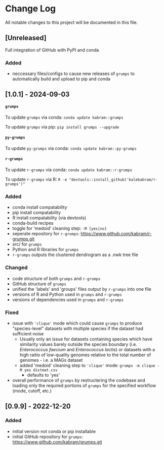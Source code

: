 # Change Log
All notable changes to this project will be documented in this file.
 
## [Unreleased] 
 
Full integration of GitHub with PyPI and conda
### Added
 - neccessary files/configs to cause new releases of `grumps` to automatically
   build and upload to pip and conda

## [1.0.1] - 2024-09-03
#### `grumps`
To update `grumps` via conda: `conda update kabram::grumps`

To update `grumps` via pip: `pip install grumps --upgrade`
#### `py-grumps`
To update `py-grumps` via conda: `conda update kabram::py-grumps`
#### `r-grumps`
To update `r-grumps` via conda: `conda update kabram::r-grumps`

To update `r-grumps` via R: `R -e "devtools::install_github('kalebabram/r-grumps')"`
 
### Added
 - conda install compatability
 - pip install compatability
 - R install compatability (via devtools)
 - conda-build recipes
 - toggle for 'medoid' cleaning step: `-M [yes|no]`
 - seperate repository for `r-grumps`: https://www.github.com/kabram/r-grumps.git
 - src/ for `grumps`
 - Python and R libraries for `grumps`
 - `r-grumps` outputs the clustered dendrogram as a .nwk tree file

### Changed
 - code structure of both `grumps` and `r-grumps`
 - GitHub structure of `grumps`
 - unified the 'labels' and 'groups' files output by `r-grumps` into one file
 - versions of R and Python used in `grumps` and `r-grumps`
 - versions of dependencies used in `grumps` and `r-grumps`
 
### Fixed
 - issue with `'clique'` mode which could cause `grumps` to produce "species-level"
   datasets with multiple species if the dataset had sufficient noise
   - Usually only an issue for datasets containing species which have similarity
   values barely outside the species boundary (i.e. *Enterococcus faecium* and *Enterococcus
   lactis*) or datasets with a high raitio of low-quality genomes relative
   to the total number of genomes - i.e. a MAGs dataset
   - added 'medoid' cleaning step to `'clique'` mode: `grumps -m clique -M yes distmat.csv`
     - defaults to 'yes'
 - overall performance of `grumps` by restructering the codebase and loading only the required 
   portions of `grumps` for the specified workflow (mode, cutoff, etc.)
 
## [0.9.9] - 2022-12-20
 
### Added
 - initial version not conda or pip installable   
 - initial GitHub repository for `grumps`: https://www.github.com/kabram/grumps.git
